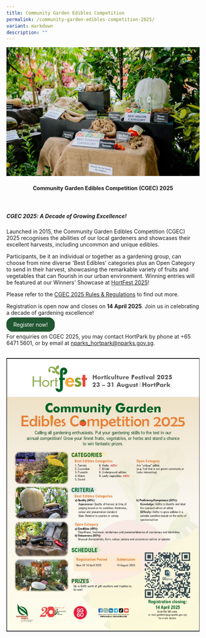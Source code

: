 ```yaml
---
title: Community Garden Edibles Competition
permalink: /community-garden-edibles-competition-2025/
variant: markdown
description: ""
---
```

<style>
	.wrapper {
		display: grid;
		grid-template-columns: repeat(auto-fit, minmax(280px, 1fr));
		grid-template-rows: auto-fit;
		column-gap: 10px;
		row-gap: 10px;
	}

	.box {
		border: solid 1px #215732 ;
		border-radius: 5px;
		padding: 5px 10px 15px 10px;
	}
		
		  .button-primary {
    background-color: #215732;
    border: 2px solid #215732;
    padding: 0.5rem 1rem;
  	border-radius: 1rem;
    color: white !important;
	  text-decoration: none !important;
  }
</style>

<img src="/images/HortFest%20images/CGEC_2025_webpage_picture.jpg">
<br>
<header>
	<h4>Community Garden Edibles Competition (CGEC) 2025</h4></header>

<h5>CGEC 2025: A Decade of Growing Excellence!</h5>
<section>
	<p>Launched in 2015, the Community Garden Edibles Competition (CGEC) 2025 recognises the abilities of our local gardeners and showcases their excellent harvests, including uncommon and unique edibles.</p>
	<p>Participants, be it an individual or together as a gardening group, can choose from nine diverse 'Best Edibles' categories plus an Open Category to send in their harvest, showcasing the remarkable variety of fruits and vegetables that can flourish in our urban environment. Winning entries will be featured at our Winners' Showcase at <a href="/hortfest-2025/">HortFest 2025</a>!</p>
	<p>Please refer to the <a target="_blank" href="https://go.gov.sg/cgec2025-rulesandregulations">CGEC 2025 Rules &amp; Regulations</a> to find out more.</p>
	<p>Registration is open now and closes on <b>14 April 2025</b>. Join us in celebrating a decade of gardening excellence!</p>
	<a class="button-primary" href="https://go.gov.sg/cgec2025-registration-form">Register now!</a>
	<p>For enquiries on CGEC 2025, you may contact HortPark by phone at +65 6471 5601, or by email at <a href="_mailto:nparks_hortpark@nparks.gov.sg">nparks_hortpark@nparks.gov.sg</a>.</p>
</section>
<br>
<img src="/images/HortFest%20images/CGEC_2025_Poster.jpg">